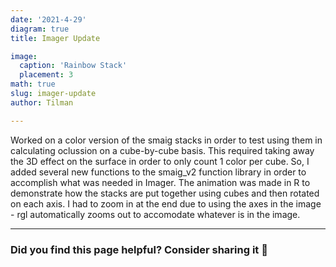 ```yaml
---
date: '2021-4-29'
diagram: true
title: Imager Update

image:
  caption: 'Rainbow Stack'
  placement: 3
math: true
slug: imager-update
author: Tilman

---     
```

    
Worked on a color version of the smaig stacks in order to test using them in calculating oclussion on a cube-by-cube basis. This required taking away the 3D effect on the surface in order to only count 1 color per cube. So, I added several new functions to the smaig_v2 function library in order to accomplish what was needed in Imager. The animation was made in R to demonstrate how the stacks are put together using cubes and then rotated on each axis. I had to zoom in at the end due to using the axes in the image - rgl automatically zooms out to accomodate whatever is in the image.


___

### Did you find this page helpful? Consider sharing it 🙌
